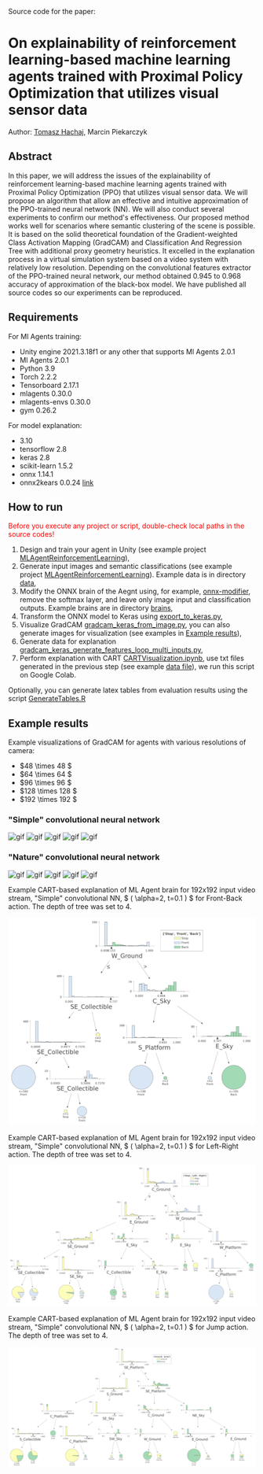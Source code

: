 Source code for the paper:

# On explainability of reinforcement learning-based machine learning agents trained with Proximal Policy Optimization that utilizes visual sensor data

Author: [Tomasz Hachaj](https://home.agh.edu.pl/~thachaj/), Marcin Piekarczyk

## Abstract

In this paper, we will address the issues of the explainability of reinforcement learning-based machine learning agents trained with Proximal Policy Optimization (PPO) that utilizes visual sensor data. We will propose an algorithm that allow an effective and intuitive approximation of the PPO-trained neural network (NN). We will also conduct several experiments to confirm our method's effectiveness. Our proposed method works well for scenarios where semantic clustering of the scene is possible. It is based on the solid theoretical foundation of the Gradient-weighted Class Activation Mapping (GradCAM) and Classification And Regression Tree with additional proxy geometry heuristics. It excelled in the explanation process in a virtual simulation system based on a video system with relatively low resolution. Depending on the convolutional features extractor of the PPO-trained neural network, our method obtained 0.945 to 0.968 accuracy of approximation of the black-box model. We have published all source codes so our experiments can be reproduced.

## Requirements

For Ml Agents training:
- Unity engine 2021.3.18f1 or any other that supports Ml Agents 2.0.1
- Ml Agents 2.0.1 
- Python 3.9
- Torch 2.2.2
- Tensorboard 2.17.1
- mlagents 0.30.0
- mlagents-envs 0.30.0
- gym 0.26.2

For model explanation:
- 3.10
- tensorflow 2.8
- keras 2.8
- scikit-learn 1.5.2
- onnx 1.14.1
- onnx2kears 0.0.24 [link](https://github.com/gmalivenko/onnx2keras)

## How to run

<span style="color:red">Before you execute any project or script, double-check local paths in the source codes!</span>

1. Design and train your agent in Unity (see example project [MLAgentReinforcementLearning](MLAgentReinforcementLearning)),
2. Generate input images and semantic classifications (see example project [MLAgentReinforcementLearning](MLAgentReinforcementLearning)). Example data is in directory [data](data),
3. Modify the ONNX brain of the Aegnt using, for example, [onnx-modifier](https://github.com/ZhangGe6/onnx-modifier), remove the softmax layer, and leave only image input and classification outputs. Example brains are in directory [brains](brains),
4. Transform the ONNX model to Keras using [export_to_keras.py](export_to_keras.py),
5. Visualize GradCAM [gradcam_keras_from_image.py](gradcam_keras_from_image.py), you can also generate images for visualization (see examples in [Example results](#example-results)),
6. Generate data for explanation [gradcam_keras_generate_features_loop_multi_inputs.py](gradcam_keras_generate_features_loop_multi_inputs.py),
7. Perform explanation with CART [CARTVisualization.ipynb](CARTVisualization.ipynb), use txt files generated in the previous step (see example [data file](data/Nature/128x128_hidden16_power=1_threshold=0.1_1000.txtfb.txt)), we run this script on Google Colab.

Optionally, you can generate latex tables from evaluation results using the script [GenerateTables.R](GenerateTables.R)

## Example results

Example visualizations of GradCAM for agents with various resolutions of camera: 
- $48 \times 48 $ 
- $64 \times 64 $ 
- $96 \times 96 $ 
- $128 \times 128 $ 
- $192 \times 192 $

### "Simple" convolutional neural network

![gif]("data/Simple/SimpleCollector_48x48_hidden16.mp4.gif)
![gif]("data/Simple/SimpleCollector_64x64_hidden16.mp4.gif)
![gif]("data/Simple/SimpleCollector_96x96_hidden16.mp4.gif)
![gif]("data/Simple/SimpleCollector_128x128_hidden16.mp4.gif)
![gif]("data/Simple/SimpleCollector_192x192_hidden16.mp4.gif)
<!--<video src="data/Simple/SimpleCollector_48x48_hidden16.mp4 " width="320" height="240" controls></video>
<video src="data/Simple/SimpleCollector_64x64_hidden16.mp4 " width="320" height="240" controls></video>
<video src="data/Simple/SimpleCollector_96x96_hidden16.mp4 " width="320" height="240" controls></video>
<video src="data/Simple/SimpleCollector_128x128_hidden16.mp4 " width="320" height="240" controls></video>
<video src="data/Simple/SimpleCollector_192x192_hidden16.mp4 " width="320" height="240" controls></video>-->

### "Nature" convolutional neural network

![gif]("data/Simple/SimpleCollector_48x48_hidden16.mp4.gif)
![gif]("data/Simple/SimpleCollector_64x64_hidden16.mp4.gif)
![gif]("data/Simple/SimpleCollector_96x96_hidden16.mp4.gif)
![gif]("data/Simple/SimpleCollector_128x128_hidden16.mp4.gif)
![gif]("data/Simple/SimpleCollector_192x192_hidden16.mp4.gif)
<!--<video src="data/Nature/SimpleCollector_48x48_hidden16.mp4 " width="320" height="240" controls></video>
<video src="data/Nature/SimpleCollector_64x64_hidden16.mp4 " width="320" height="240" controls></video>
<video src="data/Nature/SimpleCollector_96x96_hidden16.mp4 " width="320" height="240" controls></video>
<video src="data/Nature/SimpleCollector_128x128_hidden16.mp4 " width="320" height="240" controls></video>
<video src="data/Nature/SimpleCollector_192x192_hidden16.mp4 " width="320" height="240" controls></video>-->

Example CART-based explanation of ML Agent brain for 192x192 input video stream, "Simple" convolutional NN, $ ( \alpha=2, t=0.1 ) $ for Front-Back action. The depth of tree was set to 4.

![fb](img/simple192x192hidden16power2threshold0.1fb.svg)

Example CART-based explanation of ML Agent brain for 192x192 input video stream, "Simple" convolutional NN, $ ( \alpha=2, t=0.1 ) $ for Left-Right action. The depth of tree was set to 4.

![fb](img/simple192x192hidden16power2threshold0.1lr.svg)

Example CART-based explanation of ML Agent brain for 192x192 input video stream, "Simple" convolutional NN, $ ( \alpha=2, t=0.1 ) $ for Jump action. The depth of tree was set to 4.

![fb](img/simple192x192hidden16power2threshold0.1gj.svg)

<!-- Full text -->

<!-- Cite as -->